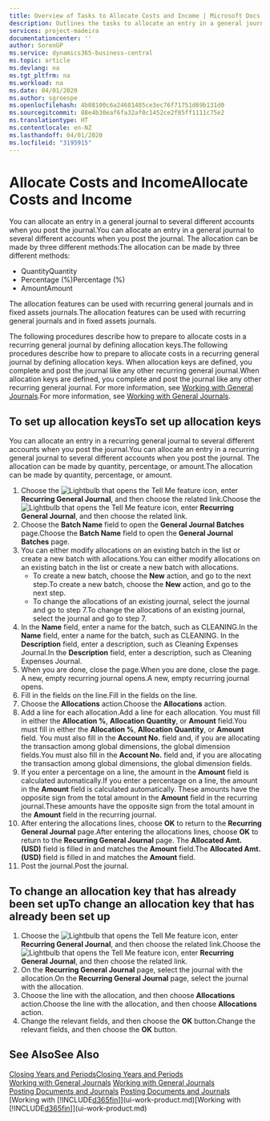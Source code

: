 ```yaml
---
title: Overview of Tasks to Allocate Costs and Income | Microsoft Docs
description: Outlines the tasks to allocate an entry in a general journal to several different accounts when you post the journal.
services: project-madeira
documentationcenter: ''
author: SorenGP
ms.service: dynamics365-business-central
ms.topic: article
ms.devlang: na
ms.tgt_pltfrm: na
ms.workload: na
ms.date: 04/01/2020
ms.author: sgroespe
ms.openlocfilehash: 4b08100c6a24681485ce3ec76f71751d69b131d0
ms.sourcegitcommit: 88e4b30eaf6fa32af0c1452ce2f85ff1111c75e2
ms.translationtype: HT
ms.contentlocale: en-NZ
ms.lasthandoff: 04/01/2020
ms.locfileid: "3195915"
---
```

# <a name="allocate-costs-and-income"></a><span data-ttu-id="2cbae-103">Allocate Costs and Income</span><span class="sxs-lookup"><span data-stu-id="2cbae-103">Allocate Costs and Income</span></span>
<span data-ttu-id="2cbae-104">You can allocate an entry in a general journal to several different accounts when you post the journal.</span><span class="sxs-lookup"><span data-stu-id="2cbae-104">You can allocate an entry in a general journal to several different accounts when you post the journal.</span></span> <span data-ttu-id="2cbae-105">The allocation can be made by three different methods:</span><span class="sxs-lookup"><span data-stu-id="2cbae-105">The allocation can be made by three different methods:</span></span>

* <span data-ttu-id="2cbae-106">Quantity</span><span class="sxs-lookup"><span data-stu-id="2cbae-106">Quantity</span></span>
* <span data-ttu-id="2cbae-107">Percentage (%)</span><span class="sxs-lookup"><span data-stu-id="2cbae-107">Percentage (%)</span></span>
* <span data-ttu-id="2cbae-108">Amount</span><span class="sxs-lookup"><span data-stu-id="2cbae-108">Amount</span></span>

<span data-ttu-id="2cbae-109">The allocation features can be used with recurring general journals and in fixed assets journals.</span><span class="sxs-lookup"><span data-stu-id="2cbae-109">The allocation features can be used with recurring general journals and in fixed assets journals.</span></span>
<!--You can also distribute the cost or revenue of a line to an intercompany partner when you post a sales or purchase document. When you post the document, a line will be posted in your general journal, and a corresponding line will be created in the intercompany outbox.-->

<span data-ttu-id="2cbae-110">The following procedures describe how to prepare to allocate costs in a recurring general journal by defining allocation keys.</span><span class="sxs-lookup"><span data-stu-id="2cbae-110">The following procedures describe how to prepare to allocate costs in a recurring general journal by defining allocation keys.</span></span> <span data-ttu-id="2cbae-111">When allocation keys are defined, you complete and post the journal like any other recurring general journal.</span><span class="sxs-lookup"><span data-stu-id="2cbae-111">When allocation keys are defined, you complete and post the journal like any other recurring general journal.</span></span> <span data-ttu-id="2cbae-112">For more information, see [Working with General Journals](ui-work-general-journals.md).</span><span class="sxs-lookup"><span data-stu-id="2cbae-112">For more information, see [Working with General Journals](ui-work-general-journals.md).</span></span>

## <a name="to-set-up-allocation-keys"></a><span data-ttu-id="2cbae-113">To set up allocation keys</span><span class="sxs-lookup"><span data-stu-id="2cbae-113">To set up allocation keys</span></span>
<span data-ttu-id="2cbae-114">You can allocate an entry in a recurring general journal to several different accounts when you post the journal.</span><span class="sxs-lookup"><span data-stu-id="2cbae-114">You can allocate an entry in a recurring general journal to several different accounts when you post the journal.</span></span> <span data-ttu-id="2cbae-115">The allocation can be made by quantity, percentage, or amount.</span><span class="sxs-lookup"><span data-stu-id="2cbae-115">The allocation can be made by quantity, percentage, or amount.</span></span>
1. <span data-ttu-id="2cbae-116">Choose the ![Lightbulb that opens the Tell Me feature](media/ui-search/search_small.png "Tell me what you want to do") icon, enter **Recurring General Journal**, and then choose the related link.</span><span class="sxs-lookup"><span data-stu-id="2cbae-116">Choose the ![Lightbulb that opens the Tell Me feature](media/ui-search/search_small.png "Tell me what you want to do") icon, enter **Recurring General Journal**, and then choose the related link.</span></span>
2. <span data-ttu-id="2cbae-117">Choose the **Batch Name** field to open the **General Journal Batches** page.</span><span class="sxs-lookup"><span data-stu-id="2cbae-117">Choose the **Batch Name** field to open the **General Journal Batches** page.</span></span>
3. <span data-ttu-id="2cbae-118">You can either modify allocations on an existing batch in the list or create a new batch with allocations.</span><span class="sxs-lookup"><span data-stu-id="2cbae-118">You can either modify allocations on an existing batch in the list or create a new batch with allocations.</span></span>
   * <span data-ttu-id="2cbae-119">To create a new batch, choose the **New** action, and go to the next step.</span><span class="sxs-lookup"><span data-stu-id="2cbae-119">To create a new batch, choose the **New** action, and go to the next step.</span></span>
   * <span data-ttu-id="2cbae-120">To change the allocations of an existing journal, select the journal and go to step 7.</span><span class="sxs-lookup"><span data-stu-id="2cbae-120">To change the allocations of an existing journal, select the journal and go to step 7.</span></span>    
4. <span data-ttu-id="2cbae-121">In the **Name** field, enter a name for the batch, such as CLEANING.</span><span class="sxs-lookup"><span data-stu-id="2cbae-121">In the **Name** field, enter a name for the batch, such as CLEANING.</span></span> <span data-ttu-id="2cbae-122">In the **Description** field, enter a description, such as Cleaning Expenses Journal.</span><span class="sxs-lookup"><span data-stu-id="2cbae-122">In the **Description** field, enter a description, such as Cleaning Expenses Journal.</span></span>
5. <span data-ttu-id="2cbae-123">When you are done, close the page.</span><span class="sxs-lookup"><span data-stu-id="2cbae-123">When you are done, close the page.</span></span> <span data-ttu-id="2cbae-124">A new, empty recurring journal opens.</span><span class="sxs-lookup"><span data-stu-id="2cbae-124">A new, empty recurring journal opens.</span></span>
6. <span data-ttu-id="2cbae-125">Fill in the fields on the line.</span><span class="sxs-lookup"><span data-stu-id="2cbae-125">Fill in the fields on the line.</span></span>
7. <span data-ttu-id="2cbae-126">Choose the **Allocations** action.</span><span class="sxs-lookup"><span data-stu-id="2cbae-126">Choose the **Allocations** action.</span></span>
8. <span data-ttu-id="2cbae-127">Add a line for each allocation.</span><span class="sxs-lookup"><span data-stu-id="2cbae-127">Add a line for each allocation.</span></span> <span data-ttu-id="2cbae-128">You must fill in either the **Allocation %**, **Allocation Quantity**, or **Amount** field.</span><span class="sxs-lookup"><span data-stu-id="2cbae-128">You must fill in either the **Allocation %**, **Allocation Quantity**, or **Amount** field.</span></span> <span data-ttu-id="2cbae-129">You must also fill in the **Account No.** field and, if you are allocating the transaction among global dimensions, the global dimension fields.</span><span class="sxs-lookup"><span data-stu-id="2cbae-129">You must also fill in the **Account No.** field and, if you are allocating the transaction among global dimensions, the global dimension fields.</span></span>
9. <span data-ttu-id="2cbae-130">If you enter a percentage on a line, the amount in the **Amount** field is calculated automatically.</span><span class="sxs-lookup"><span data-stu-id="2cbae-130">If you enter a percentage on a line, the amount in the **Amount** field is calculated automatically.</span></span> <span data-ttu-id="2cbae-131">These amounts have the opposite sign from the total amount in the **Amount** field in the recurring journal.</span><span class="sxs-lookup"><span data-stu-id="2cbae-131">These amounts have the opposite sign from the total amount in the **Amount** field in the recurring journal.</span></span>
10. <span data-ttu-id="2cbae-132">After entering the allocations lines, choose **OK** to return to the **Recurring General Journal** page.</span><span class="sxs-lookup"><span data-stu-id="2cbae-132">After entering the allocations lines, choose **OK** to return to the **Recurring General Journal** page.</span></span> <span data-ttu-id="2cbae-133">The **Allocated Amt. (USD)** field is filled in and matches the **Amount** field.</span><span class="sxs-lookup"><span data-stu-id="2cbae-133">The **Allocated Amt. (USD)** field is filled in and matches the **Amount** field.</span></span>
11. <span data-ttu-id="2cbae-134">Post the journal.</span><span class="sxs-lookup"><span data-stu-id="2cbae-134">Post the journal.</span></span>

## <a name="to-change-an-allocation-key-that-has-already-been-set-up"></a><span data-ttu-id="2cbae-135">To change an allocation key that has already been set up</span><span class="sxs-lookup"><span data-stu-id="2cbae-135">To change an allocation key that has already been set up</span></span>
1. <span data-ttu-id="2cbae-136">Choose the ![Lightbulb that opens the Tell Me feature](media/ui-search/search_small.png "Tell me what you want to do") icon, enter **Recurring General Journal**, and then choose the related link.</span><span class="sxs-lookup"><span data-stu-id="2cbae-136">Choose the ![Lightbulb that opens the Tell Me feature](media/ui-search/search_small.png "Tell me what you want to do") icon, enter **Recurring General Journal**, and then choose the related link.</span></span>
2. <span data-ttu-id="2cbae-137">On the **Recurring General Journal** page, select the journal with the allocation.</span><span class="sxs-lookup"><span data-stu-id="2cbae-137">On the **Recurring General Journal** page, select the journal with the allocation.</span></span>
3. <span data-ttu-id="2cbae-138">Choose the line with the allocation, and then choose **Allocations** action.</span><span class="sxs-lookup"><span data-stu-id="2cbae-138">Choose the line with the allocation, and then choose **Allocations** action.</span></span>
4. <span data-ttu-id="2cbae-139">Change the relevant fields, and then choose the **OK** button.</span><span class="sxs-lookup"><span data-stu-id="2cbae-139">Change the relevant fields, and then choose the **OK** button.</span></span>

## <a name="see-also"></a><span data-ttu-id="2cbae-140">See Also</span><span class="sxs-lookup"><span data-stu-id="2cbae-140">See Also</span></span>
[<span data-ttu-id="2cbae-141">Closing Years and Periods</span><span class="sxs-lookup"><span data-stu-id="2cbae-141">Closing Years and Periods</span></span>](year-close-years-periods.md)  
<span data-ttu-id="2cbae-142">[Working with General Journals](ui-work-general-journals.md)  </span><span class="sxs-lookup"><span data-stu-id="2cbae-142">[Working with General Journals](ui-work-general-journals.md)  </span></span>  
<span data-ttu-id="2cbae-143">[Posting Documents and Journals](ui-post-documents-journals.md)  </span><span class="sxs-lookup"><span data-stu-id="2cbae-143">[Posting Documents and Journals](ui-post-documents-journals.md)  </span></span>  
<span data-ttu-id="2cbae-144">[Working with [!INCLUDE[d365fin](includes/d365fin_md.md)]](ui-work-product.md)</span><span class="sxs-lookup"><span data-stu-id="2cbae-144">[Working with [!INCLUDE[d365fin](includes/d365fin_md.md)]](ui-work-product.md)</span></span>
